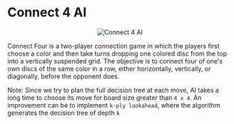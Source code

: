 # Connect 4 AI

<center>
    <img src="https://miro.medium.com/v2/resize:fit:640/format:webp/0*HqTdkytsHijhlRsd.gif" alt="Connect 4 AI">
</center>

Connect Four is a two-player connection game in which the players first choose a color and then take turns dropping one colored disc from the top into a vertically suspended grid. The objective is to connect four of one's own discs of the same color in a row, either horizontally, vertically, or diagonally, before the opponent does.

Note: Since we try to plan the full decision tree at each move, AI takes a long time to choose its move for  board size greater than ```4 x 4```. An improvement can be to implement ```k-ply lookahead```, where the algorithm generates the decision tree of depth ```k```